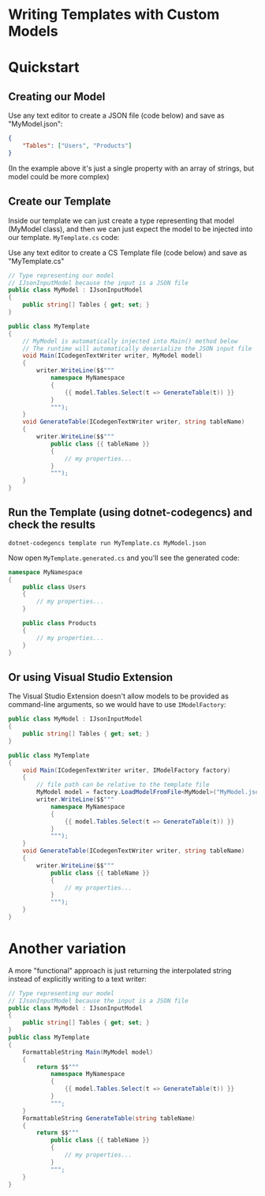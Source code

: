 # Writing Templates with Custom Models

# <a name="quickstart"></a>Quickstart

## Creating our Model

Use any text editor to create a JSON file (code below) and save as "MyModel.json":

```json
{
    "Tables": ["Users", "Products"]
}
```

(In the example above it's just a single property with an array of strings, but model could be more complex)

## Create our Template

Inside our template we can just create a type representing that model (MyModel class), and then we can just expect the model to be injected into our template. `MyTemplate.cs` code: 

Use any text editor to create a CS Template file (code below) and save as "MyTemplate.cs"

```cs
// Type representing our model
// IJsonInputModel because the input is a JSON file
public class MyModel : IJsonInputModel
{
    public string[] Tables { get; set; }
}

public class MyTemplate
{
    // MyModel is automatically injected into Main() method below
    // The runtime will automatically deserialize the JSON input file
    void Main(ICodegenTextWriter writer, MyModel model)
    {
        writer.WriteLine($$"""
            namespace MyNamespace
            {
                {{ model.Tables.Select(t => GenerateTable(t)) }}
            }
            """);
    }
    void GenerateTable(ICodegenTextWriter writer, string tableName)
    {
        writer.WriteLine($$"""
            public class {{ tableName }}
            {
                // my properties...
            }
            """);
    }
}
```


## Run the Template (using dotnet-codegencs) and check the results

`dotnet-codegencs template run MyTemplate.cs MyModel.json`

Now open `MyTemplate.generated.cs` and you'll see the generated code:

```cs
namespace MyNamespace
{
    public class Users
    {
        // my properties...
    }

    public class Products
    {
        // my properties...
    }
}
```

## Or using Visual Studio Extension

The Visual Studio Extension doesn't allow models to be provided as command-line arguments, so we would have to use `IModelFactory`:
```cs
public class MyModel : IJsonInputModel
{
    public string[] Tables { get; set; }
}

public class MyTemplate
{
    void Main(ICodegenTextWriter writer, IModelFactory factory)
    {
        // file path can be relative to the template file
        MyModel model = factory.LoadModelFromFile<MyModel>("MyModel.json");
        writer.WriteLine($$"""
            namespace MyNamespace
            {
                {{ model.Tables.Select(t => GenerateTable(t)) }}
            }
            """);
    }
    void GenerateTable(ICodegenTextWriter writer, string tableName)
    {
        writer.WriteLine($$"""
            public class {{ tableName }}
            {
                // my properties...
            }
            """);
    }
}
```

# Another variation

A more "functional" approach is just returning the interpolated string instead of explicitly writing to a text writer:

```cs
// Type representing our model
// IJsonInputModel because the input is a JSON file
public class MyModel : IJsonInputModel
{
    public string[] Tables { get; set; }
}
public class MyTemplate
{
    FormattableString Main(MyModel model)
    {
        return $$"""
            namespace MyNamespace
            {
                {{ model.Tables.Select(t => GenerateTable(t)) }}
            }
            """;
    }
    FormattableString GenerateTable(string tableName)
    {
        return $$"""
            public class {{ tableName }}
            {
                // my properties...
            }
            """;
    }
}
```

